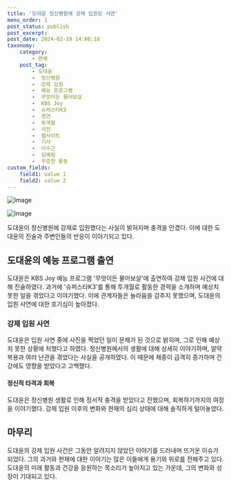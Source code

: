 ```yaml
---
title: '도대윤 정신병원에 강제 입원된 사연'
menu_order: 1
post_status: publish
post_excerpt: 
post_date: 2024-02-19 14:06:18
taxonomy:
    category:
        - 연예
    post_tag:
        - 도대윤
        -  정신병원
        -  강제 입원
        -  예능 프로그램
        -  무엇이든 물어보살
        -  KBS Joy
        -  슈퍼스타K3
        -  경연
        -  투개월
        -  사진
        -  웹사이트
        -  기사
        -  이수근
        -  김예림
        -  꾸준한 활동
custom_fields:
    field1: value 1
    field2: value 2
---
```


![Image](https://mimgnews.pstatic.net/image/108/2024/02/13/0003214465_001_20240213093701185.jpg?type=w540)

![Image](https://ssl.pstatic.net/mimgnews/image/108/2024/02/13/0003214465_002_20240213093701240.jpg?type=w540)

도대윤이 정신병원에 강제로 입원했다는 사실이 밝혀지며 충격을 안겼다. 이에 대한 도대윤의 진술과 주변인들의 반응이 이야기되고 있다.
## 도대윤의 예능 프로그램 출연
도대윤은 KBS Joy 예능 프로그램 '무엇이든 물어보살'에 출연하여 강제 입원 사건에 대해 진술하였다. 과거에 '슈퍼스타K3'를 통해 투개월로 활동한 경력을 소개하며 예상치 못한 일을 겪었다고 이야기했다. 이에 관계자들은 놀라움을 감추지 못했으며, 도대윤의 입원 사연에 대한 호기심이 높아졌다.
### 강제 입원 사연
도대윤은 입원 사연 중에 사진을 찍었던 일이 문제가 된 것으로 밝히며, 그로 인해 예상치 못한 상황에 처했다고 하였다. 정신병원에서의 생활에 대해 상세히 이야기하며, 알약 복용과 여러 난관을 겪었다는 사실을 공개하였다. 이 때문에 체중이 급격히 증가하며 건강에도 영향을 받았다고 고백했다.
#### 정신적 타격과 회복
도대윤은 정신병원 생활로 인해 정서적 충격을 받았다고 전했으며, 회복하기까지의 여정을 이야기했다. 강제 입원 이후의 변화와 현재의 심리 상태에 대해 솔직하게 털어놓았다.
## 마무리
도대윤의 강제 입원 사건은 그동안 알려지지 않았던 이야기를 드러내며 뜨거운 이슈가 되었다. 그의 과거와 현재에 대한 이야기는 많은 이들에게 용기와 위로를 전해주고 있다. 도대윤의 미래 활동과 건강을 응원하는 목소리가 높아지고 있는 가운데, 그의 변화와 성장이 기대되고 있다.
